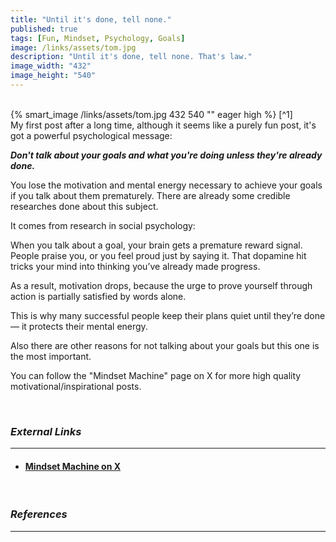 ```yaml
---
title: "Until it's done, tell none."
published: true
tags: [Fun, Mindset, Psychology, Goals]
image: /links/assets/tom.jpg
description: "Until it's done, tell none. That's law."
image_width: "432"
image_height: "540"
---
```

<br>
{% smart_image /links/assets/tom.jpg 432 540 "" eager high %}
[^1]
<br>
My first post after a long time, although it seems like a purely fun post, it's got a powerful psychological message: 

***Don't talk about your goals and what you're doing unless they're already done.***

You lose the motivation and mental energy necessary to achieve your goals if you talk about them prematurely. There are already some credible researches done about this subject.

It comes from research in social psychology:

When you talk about a goal, your brain gets a premature reward signal. People praise you, or you feel proud just by saying it. That dopamine hit tricks your mind into thinking you’ve already made progress.

As a result, motivation drops, because the urge to prove yourself through action is partially satisfied by words alone.

This is why many successful people keep their plans quiet until they’re done — it protects their mental energy.

Also there are other reasons for not talking about your goals but this one is the most important.

You can follow the "Mindset Machine" page on X for more high quality motivational/inspirational posts.

<br>

### _External Links_
* * *
* #### [Mindset Machine on X](https://x.com/Mindset_Machine/)

<br>

### _References_
* * *
[^1]: [X post](https://x.com/Mindset_Machine/status/1967475413099421883)
